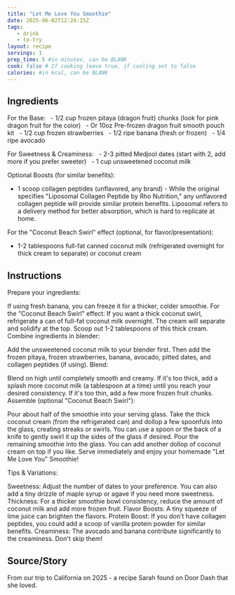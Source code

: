```yaml
---
title: "Let Me Love You Smoothie"
date: 2025-06-02T12:24:15Z
tags:
   - drink
   - to-try
layout: recipe
servings: 1
prep_time: 5 #in minutes, can be BLANK
cook: false # If cooking leave true, if cooling set to false
calories: #in kcal, can be BLANK
---
```


## Ingredients

For the Base:
  - 1/2 cup frozen pitaya (dragon fruit) chunks (look for pink dragon fruit for the color)
    - Or 10oz Pre-frozen dragon fruit smooth pouch kit
  - 1/2 cup frozen strawberries
  - 1/2 ripe banana (fresh or frozen)
  - 1/4 ripe avocado

For Sweetness & Creaminess:
  - 2-3 pitted Medjool dates (start with 2, add more if you prefer sweeter)
  - 1 cup unsweetened coconut milk
  
Optional Boosts (for similar benefits):
- 1 scoop collagen peptides (unflavored, any brand) - While the original specifies "Liposomal Collagen Peptide by Rho Nutrition," any unflavored collagen peptide will provide similar protein benefits. Liposomal refers to a delivery method for better absorption, which is hard to replicate at home.

For the "Coconut Beach Swirl" effect (optional, for flavor/presentation):
- 1-2 tablespoons full-fat canned coconut milk (refrigerated overnight for thick cream to separate) or coconut cream

## Instructions

Prepare your ingredients:

If using fresh banana, you can freeze it for a thicker, colder smoothie.
For the "Coconut Beach Swirl" effect: If you want a thick coconut swirl, refrigerate a can of full-fat coconut milk overnight. The cream will separate and solidify at the top. Scoop out 1-2 tablespoons of this thick cream.
Combine ingredients in blender:

Add the unsweetened coconut milk to your blender first.
Then add the frozen pitaya, frozen strawberries, banana, avocado, pitted dates, and collagen peptides (if using).
Blend:

Blend on high until completely smooth and creamy. If it's too thick, add a splash more coconut milk (a tablespoon at a time) until you reach your desired consistency. If it's too thin, add a few more frozen fruit chunks.
Assemble (optional "Coconut Beach Swirl"):

Pour about half of the smoothie into your serving glass.
Take the thick coconut cream (from the refrigerated can) and dollop a few spoonfuls into the glass, creating streaks or swirls. You can use a spoon or the back of a knife to gently swirl it up the sides of the glass if desired.
Pour the remaining smoothie into the glass.
You can add another dollop of coconut cream on top if you like.
Serve immediately and enjoy your homemade "Let Me Love You" Smoothie!

Tips & Variations:

Sweetness: Adjust the number of dates to your preference. You can also add a tiny drizzle of maple syrup or agave if you need more sweetness.
Thickness: For a thicker smoothie bowl consistency, reduce the amount of coconut milk and add more frozen fruit.
Flavor Boosts: A tiny squeeze of lime juice can brighten the flavors.
Protein Boost: If you don't have collagen peptides, you could add a scoop of vanilla protein powder for similar benefits.
Creaminess: The avocado and banana contribute significantly to the creaminess. Don't skip them!

## Source/Story

From our trip to California on 2025 - a recipe Sarah found on Door Dash that she loved.
